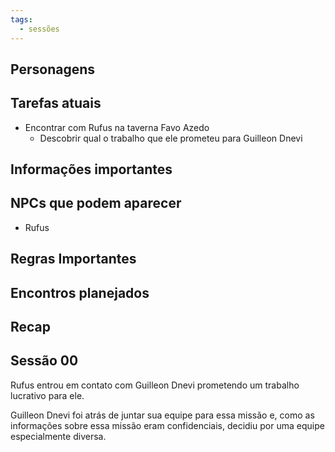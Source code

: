 ```yaml
---
tags:
  - sessões
---
```


## Personagens

## Tarefas atuais
- Encontrar com Rufus na taverna Favo Azedo
	- Descobrir qual o trabalho que ele prometeu para Guilleon Dnevi

## Informações importantes

## NPCs que podem aparecer
- Rufus

## Regras Importantes

## Encontros planejados

## Recap

## Sessão 00

Rufus entrou em contato com Guilleon Dnevi prometendo um trabalho lucrativo para ele.

Guilleon Dnevi foi atrás de juntar sua equipe para essa missão e, como as informações sobre essa missão eram confidenciais, decidiu por uma equipe especialmente diversa.

